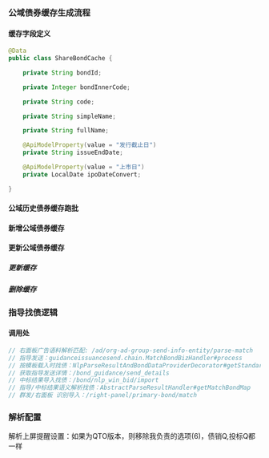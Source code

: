 











### 公域债券缓存生成流程

#### 缓存字段定义

```java
@Data
public class ShareBondCache {

    private String bondId;

    private Integer bondInnerCode;

    private String code;

    private String simpleName;

    private String fullName;

    @ApiModelProperty(value = "发行截止日")
    private String issueEndDate;

    @ApiModelProperty(value = "上市日")
    private LocalDate ipoDateConvert;

}
```



#### 公域历史债券缓存跑批



#### 新增公域债券缓存



#### 更新公域债券缓存

##### 更新缓存

##### 删除缓存



### 指导找债逻辑

#### 调用处

```java
// 右面板广告语料解析匹配: /ad/org-ad-group-send-info-entity/parse-match
// 指导发送：guidanceissuancesend.chain.MatchBondBizHandler#process
// 按模板载入时找债：NlpParseResultAndBondDataProviderDecorator#getStandardFields
// 获取指导发送详情：/bond_guidance/send_details
// 中标结果导入找债：/bond/nlp_win_bid/import
// 指导/中标结果语义解析找债：AbstractParseResultHandler#getMatchBondMap
// 群发/右面板 识别导入：/right-panel/primary-bond/match

```



### 解析配置

解析上屏提醒设置：如果为QTO版本，则移除我负责的选项(6)，债销Q,投标Q都一样